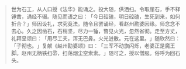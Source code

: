 
> 世为石工，从人口授《法华》能诵之。投大随，供洒扫。令取崖石，手不释锤凿，诵经不辍。随见而语之曰：​「今日硿磕，明日硿磕，生死到来，如何折合？​」师因设礼，求究竟法。随令且罢诵经，看赵州勘婆因缘。师念念不去心。久之因凿石，石稍坚，尽力一锤，瞥见火光，忽然省彻。走至方丈，礼拜呈颂曰：​「用尽工夫，浑无巴鼻。火光迸散。元在这里。​」随欣然曰：​「子彻也。​」复献《赵州勘婆颂》曰：​「三军不动旗闪烁，老婆正是魔王脚。赵州无柄铁扫帚，扫荡烟尘空索索。​」随可之，授以僧服。俗呼为回石头。
